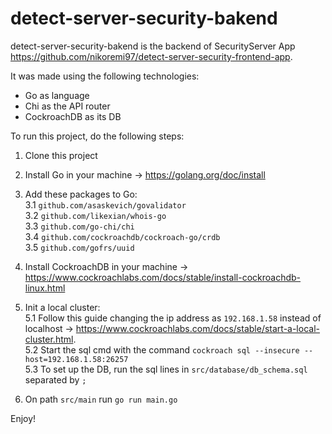# detect-server-security-bakend

detect-server-security-bakend is the backend of SecurityServer App https://github.com/nikoremi97/detect-server-security-frontend-app.

It was made using the following technologies:
- Go as language
- Chi as the API router
- CockroachDB as its DB

To run this project, do the following steps:

1. Clone this project

2. Install Go in your machine -> https://golang.org/doc/install

3. Add these packages to Go:  
3.1 `github.com/asaskevich/govalidator`  
3.2 `github.com/likexian/whois-go`  
3.3 `github.com/go-chi/chi`  
3.4 `github.com/cockroachdb/cockroach-go/crdb`  
3.5	`github.com/gofrs/uuid`  

4. Install CockroachDB in your machine -> https://www.cockroachlabs.com/docs/stable/install-cockroachdb-linux.html

5. Init a local cluster:  
5.1  Follow this guide changing the ip address as `192.168.1.58` instead of localhost -> https://www.cockroachlabs.com/docs/stable/start-a-local-cluster.html.  
5.2 Start the sql cmd with the command `cockroach sql --insecure --host=192.168.1.58:26257`  
5.3 To set up the DB, run the sql lines in `src/database/db_schema.sql` separated by `;`  

6. On path `src/main` run `go run main.go`

Enjoy!
